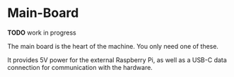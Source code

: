 # Main-Board

**TODO** work in progress

The main board is the heart of the machine.
You only need one of these.

It provides 5V power for the external Raspberry Pi, as well as a USB-C data connection for communication with the hardware.
